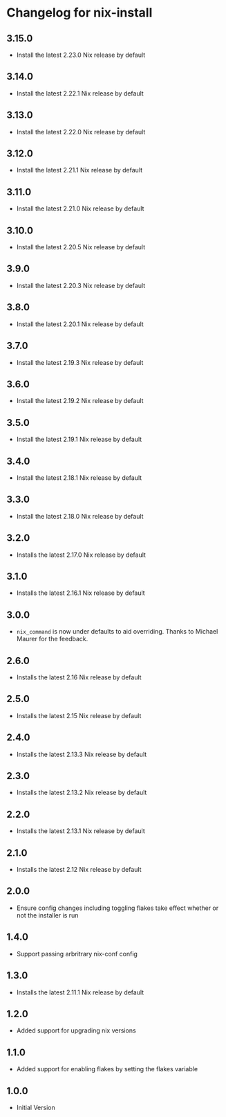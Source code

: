 # Changelog for nix-install

## 3.15.0
- Install the latest 2.23.0 Nix release by default

## 3.14.0
- Install the latest 2.22.1 Nix release by default

## 3.13.0
- Install the latest 2.22.0 Nix release by default

## 3.12.0
- Install the latest 2.21.1 Nix release by default

## 3.11.0
- Install the latest 2.21.0 Nix release by default

## 3.10.0
- Install the latest 2.20.5 Nix release by default

## 3.9.0
- Install the latest 2.20.3 Nix release by default

## 3.8.0
- Install the latest 2.20.1 Nix release by default

## 3.7.0
- Install the latest 2.19.3 Nix release by default

## 3.6.0
- Install the latest 2.19.2 Nix release by default

## 3.5.0
- Install the latest 2.19.1 Nix release by default

## 3.4.0
- Install the latest 2.18.1 Nix release by default

## 3.3.0
- Install the latest 2.18.0 Nix release by default

## 3.2.0
- Installs the latest 2.17.0 Nix release by default

## 3.1.0
- Installs the latest 2.16.1 Nix release by default

## 3.0.0
- `nix_command` is now under defaults to aid overriding. Thanks to Michael Maurer for the feedback.

## 2.6.0
- Installs the latest 2.16 Nix release by default

## 2.5.0
- Installs the latest 2.15 Nix release by default

## 2.4.0
- Installs the latest 2.13.3 Nix release by default

## 2.3.0
- Installs the latest 2.13.2 Nix release by default

## 2.2.0
- Installs the latest 2.13.1 Nix release by default

## 2.1.0
- Installs the latest 2.12 Nix release by default

## 2.0.0
- Ensure config changes including toggling flakes take effect whether or not the installer is run

## 1.4.0
- Support passing arbritrary nix-conf config
  
## 1.3.0
- Installs the latest 2.11.1 Nix release by default

## 1.2.0
- Added support for upgrading nix versions

## 1.1.0
- Added support for enabling flakes by setting the flakes variable

## 1.0.0
- Initial Version
